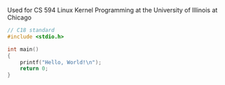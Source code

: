 Used for CS 594 Linux Kernel Programming at the University of Illinois at Chicago

```c
// C18 standard
#include <stdio.h>

int main()
{
    printf("Hello, World!\n");
    return 0;
}
```
